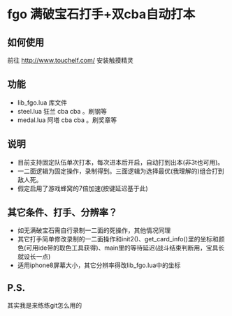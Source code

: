 # fgo 满破宝石打手+双cba自动打本
## 如何使用
前往 http://www.touchelf.com/ 安装触摸精灵 
## 功能
* lib_fgo.lua 库文件
* steel.lua 狂兰 cba cba 。刷钢等
* medal.lua 阿塔 cba cba 。刷奖章等
## 说明
* 目前支持固定队伍单次打本，每次进本后开启，自动打到出本(非3t也可用)。
* 一二面逻辑为固定操作，录制得到。三面逻辑为选择最优(我理解的)组合打到敌人死。
* 假定启用了游戏蜂窝的7倍加速(按键延迟基于此)

## 其它条件、打手、分辨率？ 
* 如无满破宝石需自行录制一二面的死操作，其他情况同理
* 其它打手简单修改录制的一二面操作和init2()、get_card_info()里的坐标和颜色(可用ide带的取色工具获得)、main里的等待延迟(战斗结束判断用，宝具长就设长一点)
* 适用iphone8屏幕大小，其它分辨率得改lib_fgo.lua中的坐标


## P.S.
其实我是来练练git怎么用的
